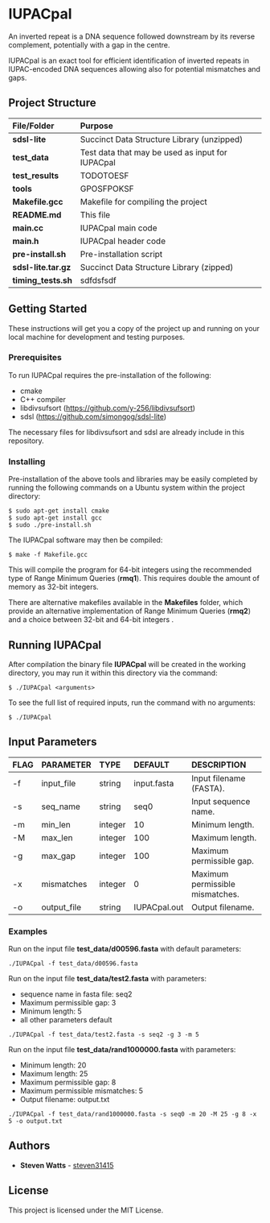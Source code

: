 # IUPACpal

An inverted repeat is a DNA sequence followed downstream by its reverse complement, potentially with a gap in the centre. 

IUPACpal is an exact tool for efficient identification of inverted repeats in IUPAC-encoded DNA sequences allowing also for potential mismatches and gaps.

## Project Structure

| File/Folder | Purpose |
| :--- | :--- |
| **sdsl-lite** | Succinct Data Structure Library (unzipped)
| **test_data** | Test data that may be used as input for IUPACpal
| **test_results** | TODOTOESF
| **tools** | GPOSFPOKSF
| **Makefile.gcc** | Makefile for compiling the project
| **README.md** | This file
| **main.cc** | IUPACpal main code
| **main.h** | IUPACpal header code
| **pre-install.sh** | Pre-installation script
| **sdsl-lite.tar.gz** | Succinct Data Structure Library (zipped)
| **timing_tests.sh** | sdfdsfsdf

## Getting Started

These instructions will get you a copy of the project up and running on your local machine for development and testing purposes.

### Prerequisites

To run IUPACpal requires the pre-installation of the following:
- cmake
- C++ compiler
- libdivsufsort (https://github.com/y-256/libdivsufsort)
- sdsl (https://github.com/simongog/sdsl-lite)

The necessary files for libdivsufsort and sdsl are already include in this repository.

### Installing

Pre-installation of the above tools and libraries may be easily completed by running the following commands on a Ubuntu system within the project directory:

```
$ sudo apt-get install cmake
$ sudo apt-get install gcc
$ sudo ./pre-install.sh
```

The IUPACpal software may then be compiled:

```
$ make -f Makefile.gcc
```

This will compile the program for 64-bit integers using the recommended type of Range Minimum Queries (**rmq1**). This requires double the amount of memory as 32-bit integers.

There are alternative makefiles available in the **Makefiles** folder, which provide an alternative implementation of Range Minimum Queries (**rmq2**) and a choice between 32-bit and 64-bit integers .

## Running IUPACpal

After compilation the binary file **IUPACpal** will be created in the working
directory, you may run it within this directory via the command:

```
$ ./IUPACpal <arguments>
```

To see the full list of required inputs, run the command with no arguments:

```
$ ./IUPACpal
```

## Input Parameters

| FLAG | PARAMETER | TYPE | DEFAULT | DESCRIPTION |
| :--- | :--- | :--- | :--- | :--- |
| -f | input_file | string | input.fasta | Input filename (FASTA). |
| -s | seq_name | string | seq0 | Input sequence name. |
| -m | min_len | integer | 10 | Minimum length. |
| -M | max_len | integer | 100 | Maximum length. |
| -g | max_gap | integer | 100 | Maximum permissible gap. |
| -x | mismatches | integer | 0 | Maximum permissible mismatches. |
| -o | output_file| string | IUPACpal.out | Output filename. |

### Examples

Run on the input file **test_data/d00596.fasta** with default parameters:
```
./IUPACpal -f test_data/d00596.fasta
```

Run on the input file **test_data/test2.fasta** with parameters:
- sequence name in fasta file: seq2
- Maximum permissible gap: 3
- Minimum length: 5
- all other parameters default
```
./IUPACpal -f test_data/test2.fasta -s seq2 -g 3 -m 5
```

Run on the input file **test_data/rand1000000.fasta** with parameters:
- Minimum length: 20
- Maximum length: 25
- Maximum permissible gap: 8
- Maximum permissible mismatches: 5
- Output filename: output.txt
```
./IUPACpal -f test_data/rand1000000.fasta -s seq0 -m 20 -M 25 -g 8 -x 5 -o output.txt
```

## Authors

* **Steven Watts** - [steven31415](https://github.com/steven31415)

## License

This project is licensed under the MIT License.
